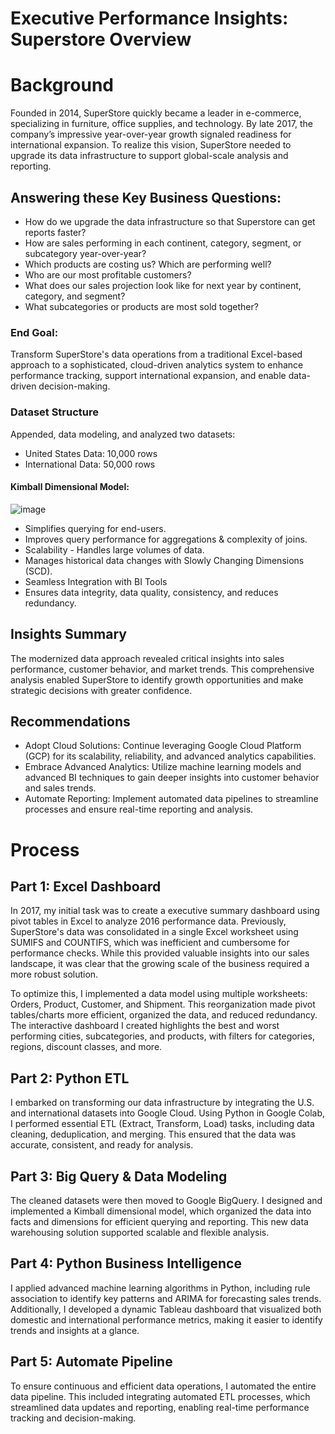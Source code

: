 # Executive Performance Insights: Superstore Overview

# Background
Founded in 2014, SuperStore quickly became a leader in e-commerce, specializing in furniture, office supplies, and technology. By late 2017, the company’s impressive year-over-year growth signaled readiness for international expansion. To realize this vision, SuperStore needed to upgrade its data infrastructure to support global-scale analysis and reporting.

## Answering these Key Business Questions:
- How do we upgrade the data infrastructure so that Superstore can get reports faster?
- How are sales performing in each continent, category, segment, or subcategory year-over-year?
- Which products are costing us? Which are performing well?
- Who are our most profitable customers?
- What does our sales projection look like for next year by continent, category, and segment?
- What subcategories or products are most sold together?

### End Goal: 
Transform SuperStore's data operations from a traditional Excel-based approach to a sophisticated, cloud-driven analytics system to enhance performance tracking, support international expansion, and enable data-driven decision-making.

### Dataset Structure
Appended, data modeling, and analyzed two datasets:
- United States Data: 10,000 rows
- International Data: 50,000 rows
  
#### Kimball Dimensional Model:
![image](https://github.com/user-attachments/assets/3aa766ac-4d7c-4ce6-9997-44c80821e35a)

- Simplifies querying for end-users.
- Improves query performance for aggregations & complexity of joins.
- Scalability - Handles large volumes of data.
- Manages historical data changes with Slowly Changing Dimensions (SCD).
- Seamless Integration with BI Tools
- Ensures data integrity, data quality, consistency, and reduces redundancy.


## Insights Summary
The modernized data approach revealed critical insights into sales performance, customer behavior, and market trends. This comprehensive analysis enabled SuperStore to identify growth opportunities and make strategic decisions with greater confidence.

## Recommendations
- Adopt Cloud Solutions: Continue leveraging Google Cloud Platform (GCP) for its scalability, reliability, and advanced analytics capabilities.
- Embrace Advanced Analytics: Utilize machine learning models and advanced BI techniques to gain deeper insights into customer behavior and sales trends.
- Automate Reporting: Implement automated data pipelines to streamline processes and ensure real-time reporting and analysis.

# Process

## Part 1: Excel Dashboard

In 2017, my initial task was to create a executive summary dashboard using pivot tables in Excel to analyze 2016 performance data. Previously, SuperStore's data was consolidated in a single Excel worksheet using SUMIFS and COUNTIFS, which was inefficient and cumbersome for performance checks.
While this provided valuable insights into our sales landscape, it was clear that the growing scale of the business required a more robust solution.

To optimize this, I implemented a data model using multiple worksheets: Orders, Product, Customer, and Shipment. This reorganization made pivot tables/charts more efficient, organized the data, and reduced redundancy. The interactive dashboard I created highlights the best and worst performing cities, subcategories, and products, with filters for categories, regions, discount classes, and more.

## Part 2: Python ETL
I embarked on transforming our data infrastructure by integrating the U.S. and international datasets into Google Cloud. Using Python in Google Colab, I performed essential ETL (Extract, Transform, Load) tasks, including data cleaning, deduplication, and merging. This ensured that the data was accurate, consistent, and ready for analysis.


## Part 3: Big Query & Data Modeling
The cleaned datasets were then moved to Google BigQuery. I designed and implemented a Kimball dimensional model, which organized the data into facts and dimensions for efficient querying and reporting. This new data warehousing solution supported scalable and flexible analysis.

## Part 4: Python Business Intelligence
I applied advanced machine learning algorithms in Python, including rule association to identify key patterns and ARIMA for forecasting sales trends. Additionally, I developed a dynamic Tableau dashboard that visualized both domestic and international performance metrics, making it easier to identify trends and insights at a glance.

## Part 5: Automate Pipeline
To ensure continuous and efficient data operations, I automated the entire data pipeline. This included integrating automated ETL processes, which streamlined data updates and reporting, enabling real-time performance tracking and decision-making.
